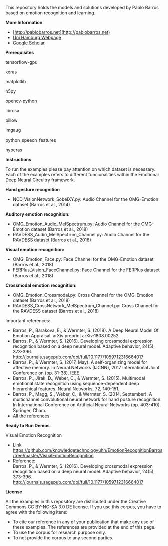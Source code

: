 This repository holds the models and solutions developed by Pablo Barros based on emotion recognition and learning.

**More Information**:

- [http://pablobarros.net](http://pablobarros.net)
- [Uni Hamburg Webpage](https://www.inf.uni-hamburg.de/en/inst/ab/wtm/people/barros.html)
- [Google Scholar](https://scholar.google.com/citations?user=LU9tpkMAAAAJ)


**Prerequisites**


tensorflow-gpu </br>

keras</br>

matplotlib</br>

h5py</br>

opencv-python</br>

librosa</br>

pillow</br>

imgaug</br>

python_speech_features</br>

hyperas </br>


**Instructions**

To run the examples please pay attention on which dataset is necessary. Each of the examples refers to different funcionalities within the Emotional Deep Neural Circuitry framework.

**Hand gesture recognition**

- NCD_VisionNetwork_SobelXY.py: Audio Channel for the OMG-Emotion dataset (Barros et al., 2014)

**Auditory emotion recognition:**

- OMG_Emotion_Audio_MelSpectrum.py: Audio Channel for the OMG-Emotion dataset (Barros et al., 2018)
- RAVDESS_Audio_MelSpectrum_Channel.py: Audio Channel for the RAVDESS dataset (Barros et al., 2018)

**Visual emotion recognition:**

- OMG_Emotion_Face.py: Face Channel for the OMG-Emotion dataset (Barros et al., 2018)
- FERPlus_Vision_FaceChannel.py: Face Channel for the FERPlus dataset (Barros et al., 2018)

**Crossmodal emotion recognition:**

- OMG_Emotion_Crossmodal.py: Cross Channel for the OMG-Emotion dataset (Barros et al., 2018)
- RAVDESS_CrossNetwork_MelSpectrum_Channel.py: Cross Channel for the RAVDESS dataset (Barros et al., 2018)


Important references:

 - Barros, P., Barakova, E., & Wermter, S. (2018). A Deep Neural Model Of Emotion Appraisal. arXiv preprint arXiv:1808.00252.
 - Barros, P., & Wermter, S. (2016). Developing crossmodal expression recognition based on a deep neural model. Adaptive behavior, 24(5), 373-396. http://journals.sagepub.com/doi/full/10.1177/1059712316664017
 - Barros, P., & Wermter, S. (2017, May). A self-organizing model for affective memory. In Neural Networks (IJCNN), 2017 International Joint Conference on (pp. 31-38). IEEE.
 - Barros, P., Jirak, D., Weber, C., & Wermter, S. (2015). Multimodal emotional state recognition using sequence-dependent deep hierarchical features. Neural Networks, 72, 140-151.
 - Barros, P., Magg, S., Weber, C., & Wermter, S. (2014, September). A multichannel convolutional neural network for hand posture recognition. In International Conference on Artificial Neural Networks (pp. 403-410). Springer, Cham.
 - [All the references](https://scholar.google.com/citations?user=LU9tpkMAAAAJ)


**Ready to Run Demos**

 Visual Emotion Recognition  
 - Link
    https://github.com/knowledgetechnologyuhh/EmotionRecognitionBarros/tree/master/VisualEmotionRecognition
 - Reference:  
   Barros, P., & Wermter, S. (2016). Developing crossmodal expression recognition based on a deep neural model. Adaptive behavior, 24(5), 373-396. http://journals.sagepub.com/doi/full/10.1177/1059712316664017


**License**

All the examples in this repository are distributed under the Creative Commons CC BY-NC-SA 3.0 DE license. If you use this corpus, you have to agree with the following itens:

- To cite our reference in any of your publication that make any use of these examples. The references are provided at the end of this page.
- To use the corpus for research purpose only.
- To not provide the corpus to any second parties.